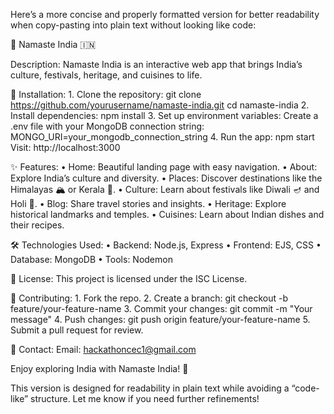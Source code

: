 Here’s a more concise and properly formatted version for better readability when copy-pasting into plain text without looking like code:

🌟 Namaste India 🇮🇳

Description:
Namaste India is an interactive web app that brings India’s culture, festivals, heritage, and cuisines to life.

🚀 Installation:
	1.	Clone the repository:
git clone https://github.com/yourusername/namaste-india.git
cd namaste-india
	2.	Install dependencies:
npm install
	3.	Set up environment variables:
Create a .env file with your MongoDB connection string:
MONGO_URI=your_mongodb_connection_string
	4.	Run the app:
npm start
Visit: http://localhost:3000

✨ Features:
	•	Home: Beautiful landing page with easy navigation.
	•	About: Explore India’s culture and diversity.
	•	Places: Discover destinations like the Himalayas 🏔️ or Kerala 🌊.
	•	Culture: Learn about festivals like Diwali 🪔 and Holi 🌈.
	•	Blog: Share travel stories and insights.
	•	Heritage: Explore historical landmarks and temples.
	•	Cuisines: Learn about Indian dishes and their recipes.

🛠️ Technologies Used:
	•	Backend: Node.js, Express
	•	Frontend: EJS, CSS
	•	Database: MongoDB
	•	Tools: Nodemon

📜 License:
This project is licensed under the ISC License.

🤝 Contributing:
	1.	Fork the repo.
	2.	Create a branch: git checkout -b feature/your-feature-name
	3.	Commit your changes: git commit -m "Your message"
	4.	Push changes: git push origin feature/your-feature-name
	5.	Submit a pull request for review.

📧 Contact:
Email: hackathoncec1@gmail.com

Enjoy exploring India with Namaste India! 🎉

This version is designed for readability in plain text while avoiding a “code-like” structure. Let me know if you need further refinements!
